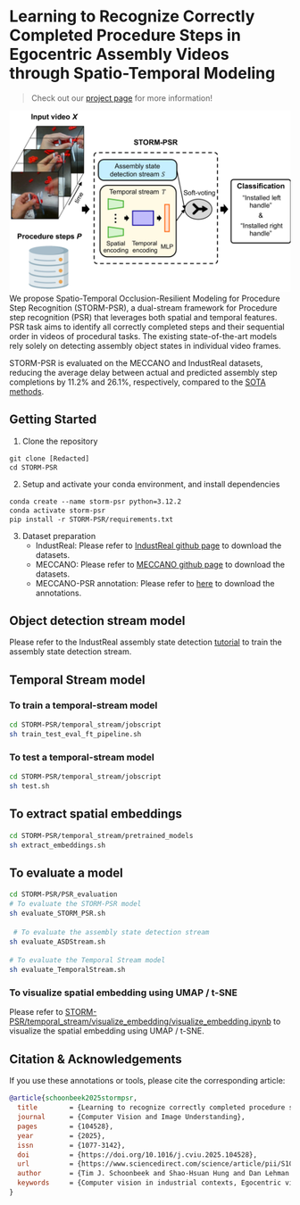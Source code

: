 # Learning to Recognize Correctly Completed Procedure Steps in Egocentric Assembly Videos through Spatio-Temporal Modeling
> Check out our [project page](https://timschoonbeek.github.io/stormpsr.html) for more information!

![](fig/teaser.PNG)
We propose Spatio-Temporal Occlusion-Resilient Modeling for Procedure Step Recognition (STORM-PSR), a dual-stream framework for Procedure step recognition (PSR) that leverages both spatial and temporal features. PSR task aims to identify all correctly completed steps and their sequential order in videos of procedural tasks. The existing state-of-the-art models rely solely on detecting assembly object states in individual video frames.

STORM-PSR is evaluated on the MECCANO and IndustReal datasets, reducing the average delay between actual and predicted assembly step completions by 11.2\% and 26.1\%, respectively, compared to the [SOTA methods](https://openaccess.thecvf.com/content/WACV2024/papers/Schoonbeek_IndustReal_A_Dataset_for_Procedure_Step_Recognition_Handling_Execution_Errors_WACV_2024_paper.pdf).


## Getting Started
1. Clone the repository
```terminal
git clone [Redacted]
cd STORM-PSR
```
2. Setup and activate your conda environment, and install dependencies
```terminal
conda create --name storm-psr python=3.12.2
conda activate storm-psr
pip install -r STORM-PSR/requirements.txt
```
3. Dataset preparation
   * IndustReal:  Please refer to  [IndustReal github page](https://github.com/TimSchoonbeek/IndustReal) to download the datasets.
   * MECCANO: Please refer to [MECCANO github page](https://github.com/fpv-iplab/MECCANO) to download the datasets.
   * MECCANO-PSR annotation: Please refer to [here](https://github.com/TimSchoonbeek/PSR-annotations) to download the annotations.



## Object detection stream model
Please refer to the IndustReal assembly state detection [tutorial](https://github.com/TimSchoonbeek/IndustReal/tree/main/ASD) to train the assembly state detection stream.

## Temporal Stream model
### To train a temporal-stream model
```bash
cd STORM-PSR/temporal_stream/jobscript
sh train_test_eval_ft_pipeline.sh
```
### To test a temporal-stream model
```bash
cd STORM-PSR/temporal_stream/jobscript
sh test.sh
```

## To extract spatial embeddings
```bash
cd STORM-PSR/temporal_stream/pretrained_models
sh extract_embeddings.sh
```

## To evaluate a model
```bash
cd STORM-PSR/PSR_evaluation
# To evaluate the STORM-PSR model
sh evaluate_STORM_PSR.sh

 # To evaluate the assembly state detection stream
sh evaluate_ASDStream.sh

# To evaluate the Temporal Stream model
sh evaluate_TemporalStream.sh  
```



### To visualize spatial embedding using UMAP / t-SNE
Please refer to [STORM-PSR/temporal_stream/visualize_embedding/visualize_embedding.ipynb](./temporal_stream/visualize_embedding/visualize_embedding.ipynb) to visualize the spatial embedding using UMAP / t-SNE.

## Citation & Acknowledgements

If you use these annotations or tools, please cite the corresponding article:

```bibtex
@article{schoonbeek2025stormpsr,
  title        = {Learning to recognize correctly completed procedure steps in egocentric assembly videos through spatio-temporal modeling},
  journal      = {Computer Vision and Image Understanding},
  pages        = {104528},
  year         = {2025},
  issn         = {1077-3142},
  doi          = {https://doi.org/10.1016/j.cviu.2025.104528},
  url          = {https://www.sciencedirect.com/science/article/pii/S1077314225002516},
  author       = {Tim J. Schoonbeek and Shao-Hsuan Hung and Dan Lehman and Hans Onvlee and Jacek Kustra and Peter H.N. {de With} and Fons {van der Sommen}},
  keywords     = {Computer vision in industrial contexts, Egocentric vision in assistive contexts, Video understanding, Procedure step recognition, Representation learning}
}
